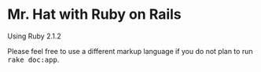 # Mr. Hat with Ruby on Rails

Using Ruby 2.1.2

Please feel free to use a different markup language if you do not plan to run
<tt>rake doc:app</tt>.
